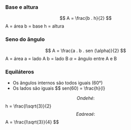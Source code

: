 
### Base e altura

$$
	A = \frac{b . h}{2}
$$
A = área
b = base
h = altura


### Seno do ângulo
$$
A = \frac{a . b . sen (\alpha)}{2}
$$
A = área
a = lado A
b = lado B
$\alpha$ = ângulo entre A e B

### Equiláteros 
- Os ângulos internos são todos iguais (60°)
- Os lados são iguais
$$
sen(60) = \frac{h}{l} 

$$
Onde h é:
$$
h = \frac{l\sqrt{3}}{2}
$$
E a área é:
$$
A = \frac{l\sqrt{3}}{4}
$$